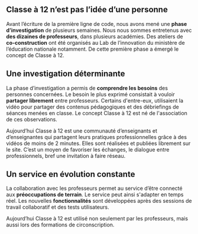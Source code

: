 ## Classe à 12 n’est pas l’idée d’une personne

Avant l’écriture de la première ligne de code, nous avons mené une **phase d’investigation** de plusieurs semaines. Nous nous sommes entretenus avec **des dizaines de professeurs**, dans plusieurs académies. Des ateliers de **co-construction** ont été organisés au Lab de l’innovation du ministère de l’éducation nationale notamment. De cette première phase a émergé le concept de Classe à 12.

## Une investigation déterminante

La phase d’investigation a permis de **comprendre les besoins** des personnes concernées. Le besoin le plus exprimé consistait à vouloir **partager librement** entre professeurs. Certains d'entre-eux, utilisaient la vidéo pour partager des contenus pédagogiques et des débriefings de séances menées en classe. Le concept Classe à 12 est né de l'association de ces observations.

Aujourd’hui Classe à 12 est une communauté d’enseignants et d’enseignantes qui partagent leurs pratiques professionnelles grâce à des vidéos de moins de 2 minutes. Elles sont réalisées et publiées librement sur le site. C’est un moyen de favoriser les échanges, le dialogue entre professionnels, bref une invitation à faire réseau.

## Un service en évolution constante

La collaboration avec les professeurs permet au service d’être connecté aux
**préoccupations de terrain**. Le service peut ainsi s'adapter en temps réel.
Les nouvelles **fonctionnalités** sont développées après des sessions de travail
collaboratif et des tests utilisateurs.

Aujourd’hui Classe à 12 est utilisé non seulement par les professeurs, mais aussi lors des formations de circonscription.
